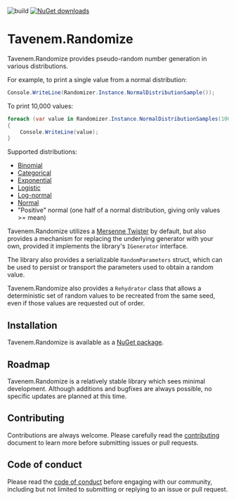 ![build](https://img.shields.io/github/workflow/status/Tavenem/Randomize/publish/main) [![NuGet downloads](https://img.shields.io/nuget/dt/Tavenem.Randomize)](https://www.nuget.org/packages/Tavenem.Randomize/)

Tavenem.Randomize
==

Tavenem.Randomize provides pseudo-random number generation in various distributions.

For example, to print a single value from a normal distribution:

```csharp
Console.WriteLine(Randomizer.Instance.NormalDistributionSample());
```

To print 10,000 values:

```csharp
foreach (var value in Randomizer.Instance.NormalDistributionSamples(10000))
{
    Console.WriteLine(value);
}
```

Supported distributions:
- [Binomial](https://en.wikipedia.org/wiki/Binomial_distribution)
- [Categorical](https://en.wikipedia.org/wiki/Categorical_distribution)
- [Exponential](https://en.wikipedia.org/wiki/Exponential_distribution)
- [Logistic](https://en.wikipedia.org/wiki/Logistic_distribution)
- [Log-normal](https://en.wikipedia.org/wiki/Log-normal_distribution)
- [Normal](https://en.wikipedia.org/wiki/Normal_distribution)
- "Positive" normal (one half of a normal distribution, giving only values >= mean)

Tavenem.Randomize utilizes a [Mersenne Twister](https://en.wikipedia.org/wiki/Mersenne_Twister) by
default, but also provides a mechanism for replacing the underlying generator with your own,
provided it implements the library's `IGenerator` interface.

The library also provides a serializable `RandomParameters` struct, which can be used to persist or
transport the parameters used to obtain a random value.

Tavenem.Randomize also provides a `Rehydrator` class that allows a deterministic set of random
values to be recreated from the same seed, even if those values are requested out of order.

## Installation

Tavenem.Randomize is available as a [NuGet package](https://www.nuget.org/packages/Tavenem.Randomize/).

## Roadmap

Tavenem.Randomize is a relatively stable library which sees minimal development. Although additions and bugfixes are always possible, no specific updates are planned at this time.

## Contributing

Contributions are always welcome. Please carefully read the [contributing](docs/CONTRIBUTING.md) document to learn more before submitting issues or pull requests.

## Code of conduct

Please read the [code of conduct](docs/CODE_OF_CONDUCT.md) before engaging with our community, including but not limited to submitting or replying to an issue or pull request.